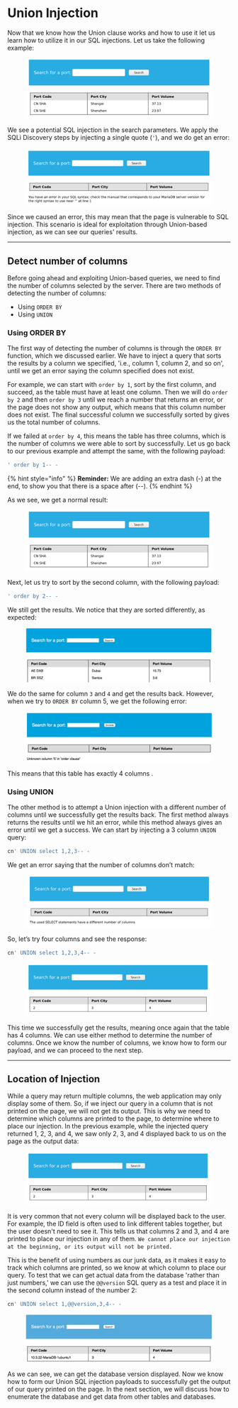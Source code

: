 # Union Injection

Now that we know how the Union clause works and how to use it let us learn how to utilize it in our SQL injections. Let us take the following example:

<figure><img src="../../../../.gitbook/assets/image (6) (1) (1) (1) (1) (1) (1) (1).png" alt=""><figcaption></figcaption></figure>

We see a potential SQL injection in the search parameters. We apply the SQLi Discovery steps by injecting a single quote (`'`), and we do get an error:

<figure><img src="../../../../.gitbook/assets/image (1) (1) (1) (1) (1) (1) (1) (1) (1) (1) (1) (1) (1) (1) (1) (1) (1) (1).png" alt=""><figcaption></figcaption></figure>

Since we caused an error, this may mean that the page is vulnerable to SQL injection. This scenario is ideal for exploitation through Union-based injection, as we can see our queries' results.

***

## Detect number of columns

Before going ahead and exploiting Union-based queries, we need to find the number of columns selected by the server. There are two methods of detecting the number of columns:

* Using `ORDER BY`
* Using `UNION`

### **Using ORDER BY**

The first way of detecting the number of columns is through the `ORDER BY` function, which we discussed earlier. We have to inject a query that sorts the results by a column we specified, 'i.e., column 1, column 2, and so on', until we get an error saying the column specified does not exist.

For example, we can start with `order by 1`, sort by the first column, and succeed, as the table must have at least one column. Then we will do `order by 2` and then `order by 3` until we reach a number that returns an error, or the page does not show any output, which means that this column number does not exist. The final successful column we successfully sorted by gives us the total number of columns.

If we failed at `order by 4`, this means the table has three columns, which is the number of columns we were able to sort by successfully. Let us go back to our previous example and attempt the same, with the following payload:

```sql
' order by 1-- -
```

{% hint style="info" %}
**Reminder:** We are adding an extra dash (-) at the end, to show you that there is a space after (--).
{% endhint %}

As we see, we get a normal result:

<figure><img src="../../../../.gitbook/assets/image (2) (1) (1) (1) (1) (1) (1) (1) (1) (1) (1) (1) (1) (1) (1).png" alt=""><figcaption></figcaption></figure>

Next, let us try to sort by the second column, with the following payload:

```sql
' order by 2-- -
```

We still get the results. We notice that they are sorted differently, as expected:

<figure><img src="../../../../.gitbook/assets/image (3) (1) (1) (1) (1) (1) (1) (1) (1) (1) (1).png" alt=""><figcaption></figcaption></figure>

We do the same for column `3` and `4` and get the results back. However, when we try to `ORDER BY` column 5, we get the following error:

<figure><img src="../../../../.gitbook/assets/image (4) (1) (1) (1) (1) (1) (1) (1) (1) (1) (1).png" alt=""><figcaption></figcaption></figure>

This means that this table has exactly 4 columns .

### **Using UNION**

The other method is to attempt a Union injection with a different number of columns until we successfully get the results back. The first method always returns the results until we hit an error, while this method always gives an error until we get a success. We can start by injecting a 3 column `UNION` query:

```sql
cn' UNION select 1,2,3-- -
```

We get an error saying that the number of columns don’t match:

<figure><img src="../../../../.gitbook/assets/image (5) (1) (1) (1) (1) (1) (1) (1) (1) (1).png" alt=""><figcaption></figcaption></figure>

So, let’s try four columns and see the response:

```sql
cn' UNION select 1,2,3,4-- -
```

<figure><img src="../../../../.gitbook/assets/image (6) (1) (1) (1) (1) (1) (1) (1) (1).png" alt=""><figcaption></figcaption></figure>

This time we successfully get the results, meaning once again that the table has 4 columns. We can use either method to determine the number of columns. Once we know the number of columns, we know how to form our payload, and we can proceed to the next step.

***

## Location of Injection

While a query may return multiple columns, the web application may only display some of them. So, if we inject our query in a column that is not printed on the page, we will not get its output. This is why we need to determine which columns are printed to the page, to determine where to place our injection. In the previous example, while the injected query returned 1, 2, 3, and 4, we saw only 2, 3, and 4 displayed back to us on the page as the output data:

<figure><img src="../../../../.gitbook/assets/image (7) (1) (1) (1) (1) (1) (1).png" alt=""><figcaption></figcaption></figure>

It is very common that not every column will be displayed back to the user. For example, the ID field is often used to link different tables together, but the user doesn't need to see it. This tells us that columns 2 and 3, and 4 are printed to place our injection in any of them. `We cannot place our injection at the beginning, or its output will not be printed.`

This is the benefit of using numbers as our junk data, as it makes it easy to track which columns are printed, so we know at which column to place our query. To test that we can get actual data from the database 'rather than just numbers,' we can use the `@@version` SQL query as a test and place it in the second column instead of the number 2:

```sql
cn' UNION select 1,@@version,3,4-- -
```

<figure><img src="../../../../.gitbook/assets/image (8) (1) (1) (1) (1).png" alt=""><figcaption></figcaption></figure>

As we can see, we can get the database version displayed. Now we know how to form our Union SQL injection payloads to successfully get the output of our query printed on the page. In the next section, we will discuss how to enumerate the database and get data from other tables and databases.
